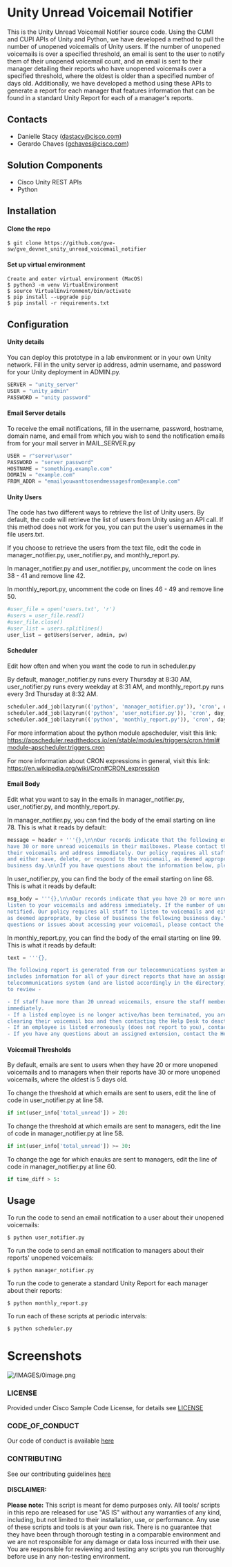 # Unity Unread Voicemail Notifier
This is the Unity Unread Voicemail Notifier source code. Using the CUMI and CUPI APIs of Unity
and Python, we have developed a method to pull the number of unopened voicemails of Unity users.
If the number of unopened voicemails is over a specified threshold, an email is sent to the
user to notify them of their unopened voicemail count, and an email is sent to their manager detailing
their reports who have unopened voicemails over a specified threshold, where the oldest is older than 
a specified number of days old.
Additionally, we have developed a method using these APIs to generate a report for each manager
that features information that can be found in a standard Unity Report for each of a manager's 
reports.

## Contacts
* Danielle Stacy (dastacy@cisco.com)
* Gerardo Chaves (gchaves@cisco.com)



## Solution Components
* Cisco Unity REST APIs
* Python



## Installation


#### Clone the repo
```
$ git clone https://github.com/gve-sw/gve_devnet_unity_unread_voicemail_notifier
```


#### Set up virtual environment
```
Create and enter virtual environment (MacOS)
$ python3 -m venv VirtualEnvironment
$ source VirtualEnvironment/bin/activate
$ pip install --upgrade pip
$ pip install -r requirements.txt
```



## Configuration


#### Unity details
You can deploy this prototype in a lab environment or in your own Unity network. Fill in the unity 
server ip address, admin username, and password for your Unity deployment in ADMIN.py.
```python
SERVER = "unity_server"
USER = "unity_admin"
PASSWORD = "unity password"
```


#### Email Server details
To receive the email notifications, fill in the username, password, hostname, domain name, and email
from which you wish to send the notification emails from for your mail server in MAIL_SERVER.py
```python
USER = r"server\user"
PASSWORD = "server_password"
HOSTNAME = "something.example.com"
DOMAIN = "example.com"
FROM_ADDR = "emailyouwanttosendmessagesfrom@example.com"
```


#### Unity Users
The code has two different ways to retrieve the list of Unity users. By default, the code will retrieve 
the list of users from Unity using an API call. If this method does not work for you, you can put the 
user's usernames in the file users.txt.

If you choose to retrieve the users from the text file, edit the code in manager_notifier.py, 
user_notifier.py, and monthly_report.py.

In manager_notifier.py and user_notifier.py, uncomment the code on lines 38 - 41 and remove line 42.

In monthly_report.py, uncomment the code on lines 46 - 49 and remove line 50.

```python
#user_file = open('users.txt', 'r')
#users = user_file.read()
#user_file.close()
#user_list = users.splitlines()
user_list = getUsers(server, admin, pw)
```


#### Scheduler
Edit how often and when you want the code to run in scheduler.py

By default, manager_notifier.py runs every Thursday at 8:30 AM, user_notifier.py runs every weekday 
at 8:31 AM, and monthly_report.py runs every 3rd Thursday at 8:32 AM.
```python
scheduler.add_job(lazyrun(('python', 'manager_notifier.py')), 'cron', day_of_week='thu', hour=8, minute=30)
scheduler.add_job(lazyrun(('python', 'user_notifier.py')), 'cron', day_of_week='mon-fri', hour=8, minute=31)
scheduler.add_job(lazyrun(('python', 'monthly_report.py')), 'cron', day='3rd thu', hour=8, minute=32)
```

For more information about the python module apscheduler, visit this link:
https://apscheduler.readthedocs.io/en/stable/modules/triggers/cron.html#module-apscheduler.triggers.cron

For more information about CRON expressions in general, visit this link:
https://en.wikipedia.org/wiki/Cron#CRON_expression


#### Email Body
Edit what you want to say in the emails in manager_notifier.py, user_notifier.py, and monthly_report.py.

In manager_notifier.py, you can find the body of the email starting on line 78. This is what it reads by 
default:
```python
message = header + '''{},\n\nOur records indicate that the following employees
have 30 or more unread voicemails in their mailboxes. Please contact these employees to ensure they listen to
their voicemails and address immediately. Our policy requires all staff to listen to voicemails
and either save, delete, or respond to the voicemail, as deemed appropriate, by close of business the following
business day.\n\nIf you have questions about the information below, please contact the Help Desk.\n\n'''.format(manager_dict['first_name'])
```

In user_notifier.py, you can find the body of the email starting on line 68. This is what it reads by 
default:
```python
msg_body = '''{},\n\nOur records indicate that you have 20 or more unread voicemails in your mailbox assigned to extension {}. Please
listen to your voicemails and address immediately. If the number of unread voicemails continues to increase, your manager will be
notified. Our policy requires all staff to listen to voicemails and either save, delete, or respond to the voicemail,
as deemed approprate, by close of business the following business day.\n\n If you believe this message was sent in error, and/or have
questions or issues about accessing your voicemail, please contact the Help Desk.\n\n'''.format(user_info['first_name'], user_info['extension'])
```

In monthly_report.py, you can find the body of the email starting on line 99. This is what it reads by 
default:
```python
text = '''{},

The following report is generated from our telecommunications system and
includes information for all of your direct reports that have an assigned extension in our
telecommunications system (and are listed accordingly in the directory).  Please take a moment
to review -

- If staff have more than 20 unread voicemails, ensure the staff member addresses
immediately.
- If a listed employee is no longer active/has been terminated, you are responsible for
clearing their voicemail box and then contacting the Help Desk to deactivate the extension.
- If an employee is listed erroneously (does not report to you), contact the Help Desk.
- If you have any questions about an assigned extension, contact the Help Desk.\n\n'''.format(manager_info_dict['first_name'])
```


#### Voicemail Thresholds
By default, emails are sent to users when they have 20 or more unopened voicemails and to managers when their 
reports have 30 or more unopened voicemails, where the oldest is 5 days old. 

To change the threshold at which emails are sent to users, edit the line of code in user_notifier.py at line 58.
```python
if int(user_info['total_unread']) > 20:
```

To change the threshold at which emails are sent to managers, 
edit the line of code in manager_notifier.py at line 58.
```python
if int(user_info['total_unread']) >= 30:
```

To change the age for which enauks are sent to managers, edit the line of code 
in manager_notifier.py at line 60.
```python
if time_diff > 5:
```



## Usage
To run the code to send an email notification to a user about their unopened
voicemails:
```
$ python user_notifier.py
```

To run the code to send an email notification to managers about their 
reports' unopened voicemails:
```
$ python manager_notifier.py
```

To run the code to generate a standard Unity Report for each manager
about their reports:
```
$ python monthly_report.py
```

To run each of these scripts at periodic intervals:
```
$ python scheduler.py
```


# Screenshots

![/IMAGES/0image.png](/IMAGES/0image.png)

### LICENSE

Provided under Cisco Sample Code License, for details see [LICENSE](LICENSE.md)

### CODE_OF_CONDUCT

Our code of conduct is available [here](CODE_OF_CONDUCT.md)

### CONTRIBUTING

See our contributing guidelines [here](CONTRIBUTING.md)

#### DISCLAIMER:
<b>Please note:</b> This script is meant for demo purposes only. All tools/ scripts in this repo are released for use "AS IS" without any warranties of any kind, including, but not limited to their installation, use, or performance. Any use of these scripts and tools is at your own risk. There is no guarantee that they have been through thorough testing in a comparable environment and we are not responsible for any damage or data loss incurred with their use.
You are responsible for reviewing and testing any scripts you run thoroughly before use in any non-testing environment.
